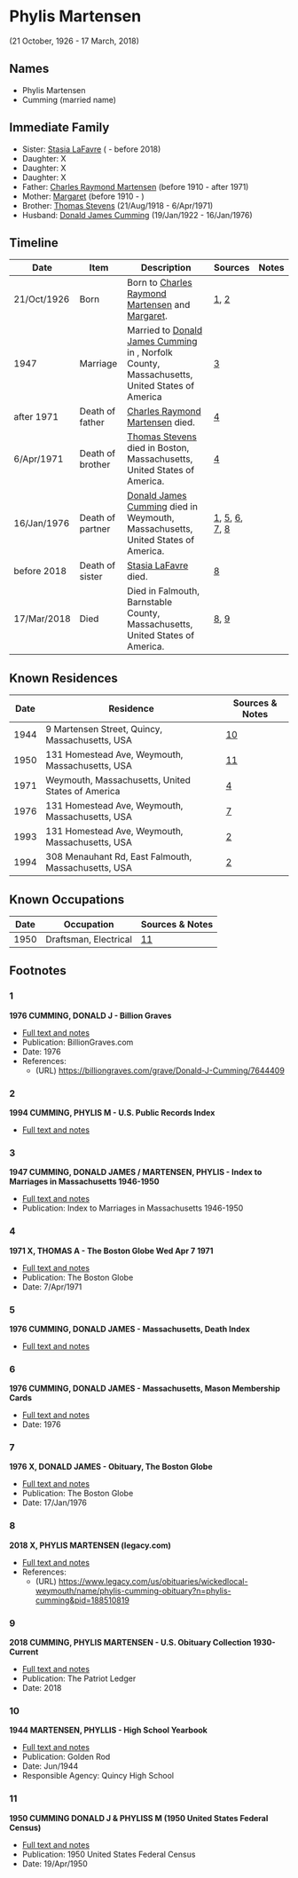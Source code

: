 ﻿---
layout: person
subject_key: i56344636
permalink: /people/i56344636
---

# Phylis Martensen
(21 October, 1926 - 17 March, 2018)

## Names

* Phylis Martensen
* Cumming (married name)

## Immediate Family

* Sister: [Stasia LaFavre](./@16839684@-stasia-lafavre-b-d2018.md) ( - before 2018)
* Daughter: X
* Daughter: X
* Daughter: X
* Father: [Charles Raymond Martensen](./@83409318@-charles-raymond-martensen-b1910-d1971.md) (before 1910 - after 1971)
* Mother: [Margaret](./@17287208@-margaret-b1910-d.md) (before 1910 - )
* Brother: [Thomas Stevens](./@21623356@-thomas-stevens-b1918-8-21-d1971-4-6.md) (21/Aug/1918 - 6/Apr/1971)
* Husband: [Donald James Cumming](./@42110198@-donald-james-cumming-b1922-1-19-d1976-1-16.md) (19/Jan/1922 - 16/Jan/1976)

## Timeline

Date | Item | Description | Sources | Notes
---|---|---|---|---
21/Oct/1926 | Born | Born to [Charles Raymond Martensen](./@83409318@-charles-raymond-martensen-b1910-d1971.md) and [Margaret](./@17287208@-margaret-b1910-d.md). | [1](#1), [2](#2) | 
1947 | Marriage | Married to [Donald James Cumming](./@42110198@-donald-james-cumming-b1922-1-19-d1976-1-16.md) in , Norfolk County, Massachusetts, United States of America | [3](#3) | 
after 1971 | Death of father | [Charles Raymond Martensen](./@83409318@-charles-raymond-martensen-b1910-d1971.md) died. | [4](#4) | 
6/Apr/1971 | Death of brother | [Thomas Stevens](./@21623356@-thomas-stevens-b1918-8-21-d1971-4-6.md) died in Boston, Massachusetts, United States of America. | [4](#4) | 
16/Jan/1976 | Death of partner | [Donald James Cumming](./@42110198@-donald-james-cumming-b1922-1-19-d1976-1-16.md) died in Weymouth, Massachusetts, United States of America. | [1](#1), [5](#5), [6](#6), [7](#7), [8](#8) | 
before 2018 | Death of sister | [Stasia LaFavre](./@16839684@-stasia-lafavre-b-d2018.md) died. | [8](#8) | 
17/Mar/2018 | Died | Died in Falmouth, Barnstable County, Massachusetts, United States of America. | [8](#8), [9](#9) | 

## Known Residences

Date | Residence | Sources & Notes
---|---|---
1944 | 9 Martensen Street, Quincy, Massachusetts, USA | [10](#10)
1950 | 131 Homestead Ave, Weymouth, Massachusetts, USA | [11](#11)
1971 | Weymouth, Massachusetts, United States of America | [4](#4)
1976 | 131 Homestead Ave, Weymouth, Massachusetts, USA | [7](#7)
1993 | 131 Homestead Ave, Weymouth, Massachusetts, USA | [2](#2)
1994 | 308 Menauhant Rd, East Falmouth, Massachusetts, USA | [2](#2)

## Known Occupations

Date | Occupation | Sources & Notes
---|---|---
1950 | Draftsman, Electrical | [11](#11)

## Footnotes

### 1

**1976 CUMMING, DONALD J - Billion Graves**

* [Full text and notes](../sources/@70188431@-1976-cumming,-donald-j-billion-graves.md)
* Publication: BillionGraves.com
* Date: 1976
* References: 
  * (URL) https://billiongraves.com/grave/Donald-J-Cumming/7644409

### 2

**1994 CUMMING, PHYLIS M - U.S. Public Records Index**

* [Full text and notes](../sources/@89400755@-1994-cumming,-phylis-m-u.s.-public-records-index.md)

### 3

**1947 CUMMING, DONALD JAMES / MARTENSEN, PHYLIS - Index to Marriages in Massachusetts 1946-1950**

* [Full text and notes](../sources/@14325957@-1947-cumming,-donald-james-martensen,-phylis-index-to-marriages-in-massachusetts-1946-1950.md)
* Publication: Index to Marriages in Massachusetts 1946-1950

### 4

**1971 X, THOMAS A - The Boston Globe Wed Apr 7 1971**

* [Full text and notes](../sources/@15224340@-1971-stevens,-thomas-a-the-boston-globe-wed-apr-7-1971.md)
* Publication: The Boston Globe
* Date: 7/Apr/1971

### 5

**1976 CUMMING, DONALD JAMES - Massachusetts, Death Index**

* [Full text and notes](../sources/@32789084@-1976-cumming,-donald-james-massachusetts,-death-index.md)

### 6

**1976 CUMMING, DONALD JAMES - Massachusetts, Mason Membership Cards**

* [Full text and notes](../sources/@9502172@-1976-cumming,-donald-james-massachusetts,-mason-membership-cards.md)
* Date: 1976

### 7

**1976 X, DONALD JAMES - Obituary, The Boston Globe**

* [Full text and notes](../sources/@9309248@-1976-cumming,-donald-james-obituary,-the-boston-globe.md)
* Publication: The Boston Globe
* Date: 17/Jan/1976

### 8

**2018 X, PHYLIS MARTENSEN (legacy.com)**

* [Full text and notes](../sources/@82326377@-2018-cumming,-phylis-martensen-legacy.com-.md)
* References: 
  * (URL) https://www.legacy.com/us/obituaries/wickedlocal-weymouth/name/phylis-cumming-obituary?n=phylis-cumming&pid=188510819

### 9

**2018 CUMMING, PHYLIS MARTENSEN - U.S. Obituary Collection 1930-Current**

* [Full text and notes](../sources/@26844488@-2018-cumming,-phylis-martensen-u.s.-obituary-collection-1930-current.md)
* Publication: The Patriot Ledger
* Date: 2018

### 10

**1944 MARTENSEN, PHYLLIS - High School Yearbook**

* [Full text and notes](../sources/@93426048@-1944-martensen,-phyllis-high-school-yearbook.md)
* Publication: Golden Rod
* Date: Jun/1944
* Responsible Agency: Quincy High School

### 11

**1950 CUMMING DONALD J & PHYLISS M (1950 United States Federal Census)**

* [Full text and notes](../sources/@27735408@-1950-cumming-donald-j-&-phyliss-m-1950-united-states-federal-census-.md)
* Publication: 1950 United States Federal Census
* Date: 19/Apr/1950

